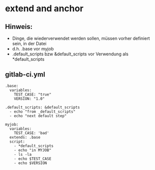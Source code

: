 # extend and anchor 

## Hinweis:

 * Dinge, die wiederverwendet werden sollen, müssen vorher definiert sein, in der Datei
 * d.h. .base vor myjob
 * .default_scripts bzw &default_scripts vor Verwendung als *default_scripts 

## gitlab-ci.yml 

```
.base:
  variables:
    TEST_CASE: "true"
    VERSION: "1.0"

.default_scripts: &default_scripts
  - echo "from _default_scripts"
  - echo "next default step"

myjob:
  variables:
    TEST_CASE: 'bad'
  extends: .base
  script: 
    - *default_scripts
    - echo "in MYJOB"
    - ls -la
    - echo $TEST_CASE
    - echo $VERSION

```

